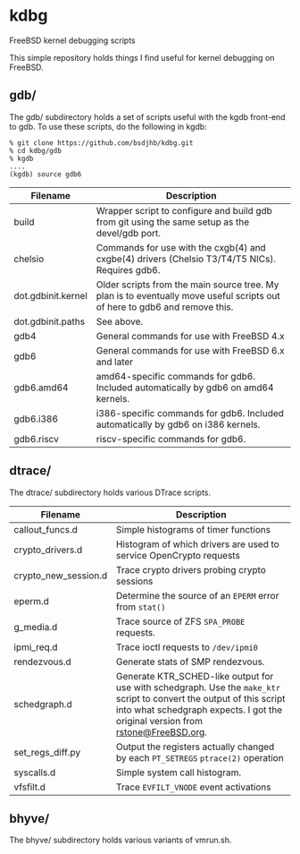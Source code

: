 # kdbg
FreeBSD kernel debugging scripts

This simple repository holds things I find useful for kernel debugging on FreeBSD.

## gdb/

The gdb/ subdirectory holds a set of scripts useful with the kgdb front-end to gdb.  To use these scripts, do the following in kgdb:

```
% git clone https://github.com/bsdjhb/kdbg.git
% cd kdbg/gdb
% kgdb
....
(kgdb) source gdb6
```

Filename | Description
--- | ---
build | Wrapper script to configure and build gdb from git using the same setup as the devel/gdb port.
chelsio | Commands for use with the cxgb(4) and cxgbe(4) drivers (Chelsio T3/T4/T5 NICs).  Requires gdb6.
dot.gdbinit.kernel | Older scripts from the main source tree.  My plan is to eventually move useful scripts out of here to gdb6 and remove this.
dot.gdbinit.paths | See above.
gdb4 | General commands for use with FreeBSD 4.x
gdb6 | General commands for use with FreeBSD 6.x and later
gdb6.amd64 | amd64-specific commands for gdb6.  Included automatically by gdb6 on amd64 kernels.
gdb6.i386 | i386-specific commands for gdb6.  Included automatically by gdb6 on i386 kernels.
gdb6.riscv | riscv-specific commands for gdb6.

## dtrace/

The dtrace/ subdirectory holds various DTrace scripts.

Filename | Description
--- | ---
callout\_funcs.d | Simple histograms of timer functions
crypto\_drivers.d | Histogram of which drivers are used to service OpenCrypto requests
crypto\_new\_session.d | Trace crypto drivers probing crypto sessions
eperm.d | Determine the source of an `EPERM` error from `stat()`
g_media.d | Trace source of ZFS `SPA_PROBE` requests.
ipmi_req.d | Trace ioctl requests to `/dev/ipmi0`
rendezvous.d | Generate stats of SMP rendezvous.
schedgraph.d | Generate KTR_SCHED-like output for use with schedgraph.  Use the `make_ktr` script to convert the output of this script into what schedgraph expects.  I got the original version from rstone@FreeBSD.org.
set_regs_diff.py | Output the registers actually changed by each `PT_SETREGS` `ptrace(2)` operation
syscalls.d | Simple system call histogram.
vfsfilt.d | Trace `EVFILT_VNODE` event activations

## bhyve/

The bhyve/ subdirectory holds various variants of vmrun.sh.
